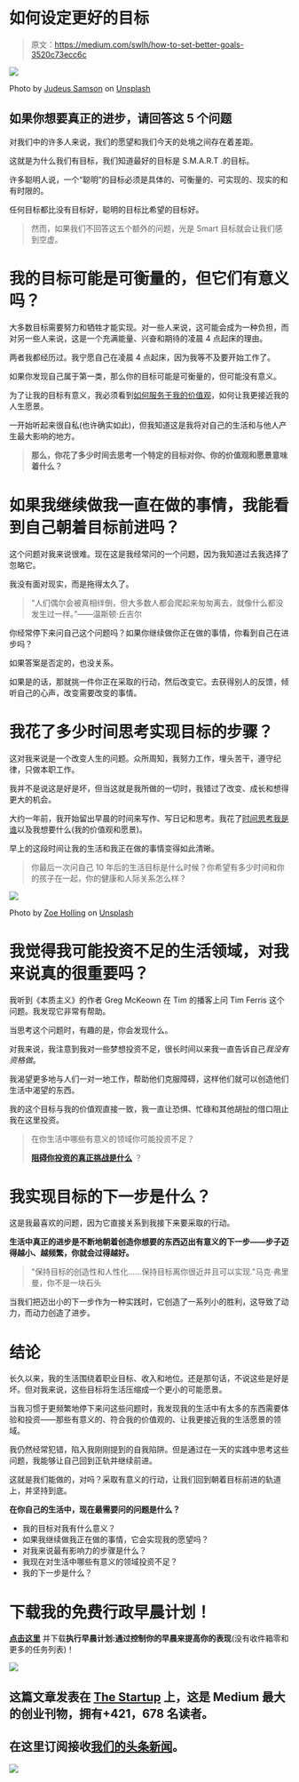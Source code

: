 # 如何设定更好的目标

> 原文：<https://medium.com/swlh/how-to-set-better-goals-3520c73ecc6c>

![](img/18e6d2dc18ec44b8772c8ca5738fa50e.png)

Photo by [Judeus Samson](https://unsplash.com/photos/tI6m-AXpAsg?utm_source=unsplash&utm_medium=referral&utm_content=creditCopyText) on [Unsplash](https://unsplash.com/collections/1424529/blog-worthy?utm_source=unsplash&utm_medium=referral&utm_content=creditCopyText)

## 如果你想要真正的进步，请回答这 5 个问题

对我们中的许多人来说，我们的愿望和我们今天的处境之间存在着差距。

这就是为什么我们有目标，我们知道最好的目标是 S.M.A.R.T .的目标。

许多聪明人说，一个“聪明”的目标必须是具体的、可衡量的、可实现的、现实的和有时限的。

任何目标都比没有目标好，聪明的目标比希望的目标好。

> 然而，如果我们不回答这五个额外的问题，光是 Smart 目标就会让我们感到空虚。

# 我的目标可能是可衡量的，但它们有意义吗？

大多数目标需要努力和牺牲才能实现。对一些人来说，这可能会成为一种负担，而对另一些人来说，这是一个充满能量、兴奋和期待的凌晨 4 点起床的理由。

两者我都经历过。我宁愿自己在凌晨 4 点起床，因为我等不及要开始工作了。

如果你发现自己属于第一类，那么你的目标可能是可衡量的，但可能没有意义。

为了让我的目标有意义，我必须看到[如何服务于我的价值观](/swlh/how-you-get-there-doesnt-matter-a52c3ead54de)，如何让我更接近我的人生愿景。

一开始听起来很自私(也许确实如此)，但我知道这是我将对自己的生活和与他人产生最大影响的地方。

> **那么，你花了多少时间去思考一个特定的目标对你、你的价值观和愿景意味着什么？**

# 如果我继续做我一直在做的事情，我能看到自己朝着目标前进吗？

这个问题对我来说很难。现在这是我经常问的一个问题，因为我知道过去我选择了忽略它。

我没有面对现实，而是拖得太久了。

> “人们偶尔会被真相绊倒，但大多数人都会爬起来匆匆离去，就像什么都没发生过一样。”——温斯顿·丘吉尔

你经常停下来问自己这个问题吗？如果你继续做你正在做的事情，你看到自己在进步吗？

如果答案是否定的，也没关系。

如果是的话，那就挑一件你正在采取的行动，然后改变它。去获得别人的反馈，倾听自己的心声，改变需要改变的事情。

# 我花了多少时间思考实现目标的步骤？

这对我来说是一个改变人生的问题。众所周知，我努力工作，埋头苦干，遵守纪律，只做本职工作。

我并不是说这是好是坏，但当这就是我所做的一切时，我错过了改变、成长和想得更大的机会。

大约一年前，我开始留出早晨的时间来写作、写日记和思考。我花了[时间思考我是谁](/swlh/how-you-get-there-doesnt-matter-a52c3ead54de)以及我想要什么(我的价值观和愿景)。

早上的这段时间让我的生活和我正在做的事情变得如此清晰。

> 你最后一次问自己 10 年后的生活目标是什么时候？你希望有多少时间和你的孩子在一起，你的健康和人际关系怎么样？

![](img/c86b3ea52d9a513cee5979db41225792.png)

Photo by [Zoe Holling](https://unsplash.com/photos/UDfmSK4AS3E?utm_source=unsplash&utm_medium=referral&utm_content=creditCopyText) on [Unsplash](https://unsplash.com/search/photos/smart?utm_source=unsplash&utm_medium=referral&utm_content=creditCopyText)

# 我觉得我可能投资不足的生活领域，对我来说真的很重要吗？

我听到《本质主义》的作者 Greg McKeown 在 Tim 的播客上问 Tim Ferris 这个问题。我发现它非常有帮助。

当思考这个问题时，有趣的是，你会发现什么。

对我来说，我注意到我对一些梦想投资不足，很长时间以来我一直告诉自己*我没有资格做*。

我渴望更多地与人们一对一地工作，帮助他们克服障碍，这样他们就可以创造他们生活中渴望的东西。

我的这个目标与我的价值观直接一致，我一直让恐惧、忙碌和其他胡扯的借口阻止我在这里投资。

> 在你生活中哪些有意义的领域你可能投资不足？
> 
> [**阻碍你投资的真正挑战是什么**](https://theascent.pub/is-fear-preventing-you-from-starting-b0632dcf7382) ？

# 我实现目标的下一步是什么？

这是我最喜欢的问题，因为它直接关系到我接下来要采取的行动。

**生活中真正的进步是不断地朝着创造你想要的东西迈出有意义的下一步——步子迈得越小、越频繁，你就会过得越好。**

> "保持目标的创造性和人性化……保持目标离你很近并且可以实现."马克·弗里曼，你不是一块石头

当我们把迈出小的下一步作为一种实践时，它创造了一系列小的胜利，这导致了动力，而动力创造了进步。

# 结论

长久以来，我的生活围绕着职业目标、收入和地位。还是那句话，不说这些是好是坏。但对我来说，这些目标将生活压缩成一个更小的可能愿景。

当我习惯于更频繁地停下来问这些问题时，我发现我的生活中有太多的东西需要体验和投资——那些有意义的、符合我的价值观的、让我更接近我的生活愿景的领域。

我仍然经常犯错，陷入我刚刚提到的自我陷阱。但是通过在一天的实践中思考这些问题，我能够让自己回到正轨并继续前进。

这就是我们能做的，对吗？采取有意义的行动，让我们回到朝着目标前进的轨道上，并坚持到底。

**在你自己的生活中，现在最需要问的问题是什么？**

*   我的目标对我有什么意义？
*   如果我继续做我正在做的事情，它会实现我的愿望吗？
*   对我来说最有影响力的步骤是什么？
*   我现在对生活中哪些有意义的领域投资不足？
*   我的下一步是什么？

# 下载我的免费行政早晨计划！

[**点击这里**](https://www.createpurpose.net/executive-morning-plan) 并下载**执行早晨计划:通过控制你的早晨来提高你的表现**(没有收件箱零和更多的任务列表)！

[![](img/308a8d84fb9b2fab43d66c117fcc4bb4.png)](https://medium.com/swlh)

## 这篇文章发表在 [The Startup](https://medium.com/swlh) 上，这是 Medium 最大的创业刊物，拥有+421，678 名读者。

## 在这里订阅接收[我们的头条新闻](https://growthsupply.com/the-startup-newsletter/)。

[![](img/b0164736ea17a63403e660de5dedf91a.png)](https://medium.com/swlh)